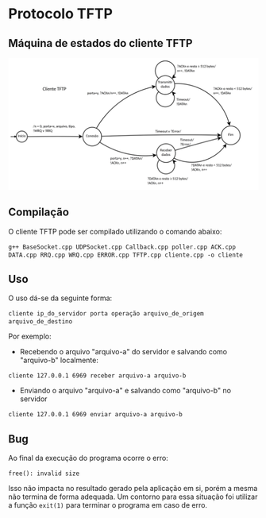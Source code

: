 # Protocolo TFTP

## Máquina de estados do cliente TFTP

![Máquina de estados finita comunicante do cliente TFTP](imagens/maquinas-de-estado/cliente.jpg)

## Compilação

O cliente TFTP pode ser compilado utilizando o comando abaixo:

```
g++ BaseSocket.cpp UDPSocket.cpp Callback.cpp poller.cpp ACK.cpp DATA.cpp RRQ.cpp WRQ.cpp ERROR.cpp TFTP.cpp cliente.cpp -o cliente
```

## Uso

O uso dá-se da seguinte forma:

```
cliente ip_do_servidor porta operação arquivo_de_origem arquivo_de_destino
```

Por exemplo:

 - Recebendo o arquivo "arquivo-a" do servidor e salvando como "arquivo-b" localmente:

```
cliente 127.0.0.1 6969 receber arquivo-a arquivo-b
```

 - Enviando o arquivo "arquivo-a" e salvando como "arquivo-b" no servidor

```
cliente 127.0.0.1 6969 enviar arquivo-a arquivo-b
```

## Bug

Ao final da execução do programa ocorre o erro:

```
free(): invalid size
```

Isso não impacta no resultado gerado pela aplicação em si, porém a mesma não termina de forma adequada. Um contorno para essa situação foi utilizar a função ```exit(1)``` para terminar o programa em caso de erro.
